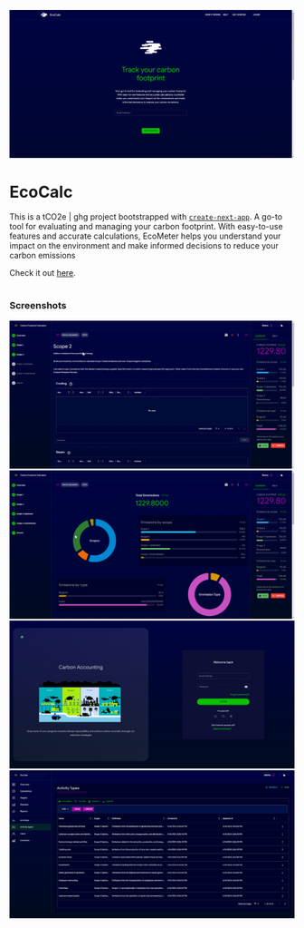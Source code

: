![EcoCalc](screenshots/12.png "EcoCalc")
#
# EcoCalc
This is a tCO2e | ghg project bootstrapped with [`create-next-app`](https://github.com/vercel/next.js/tree/canary/packages/create-next-app). A go-to tool for evaluating and managing your carbon footprint. With easy-to-use features and accurate calculations, EcoMeter helps you understand your impact on the environment and make informed decisions to reduce your carbon emissions

Check it out [here](https://co2-calc-fe.vercel.app/).
#
### Screenshots
![EcoCalc](screenshots/1.png "EcoCalc")
![EcoCalc](screenshots/15.png "EcoCalc")
![EcoCalc](screenshots/13.png "EcoCalc")
![EcoCalc](screenshots/4.png "EcoCalc")